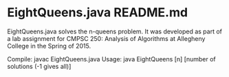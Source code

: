# EightQueens.java README.md
EightQueens.java solves the n-queens problem. It was developed as part of a lab assignment for CMPSC 250: Analysis of Algorithms at Allegheny College in the Spring of 2015. 

Compile: javac EightQueens.java
Usage: java EightQueens [n] [number of solutions (-1 gives all)]
